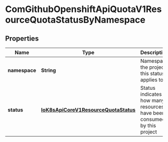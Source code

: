 
# ComGithubOpenshiftApiQuotaV1ResourceQuotaStatusByNamespace

## Properties
Name | Type | Description | Notes
------------ | ------------- | ------------- | -------------
**namespace** | **String** | Namespace the project this status applies to | 
**status** | [**IoK8sApiCoreV1ResourceQuotaStatus**](IoK8sApiCoreV1ResourceQuotaStatus.md) | Status indicates how many resources have been consumed by this project | 




